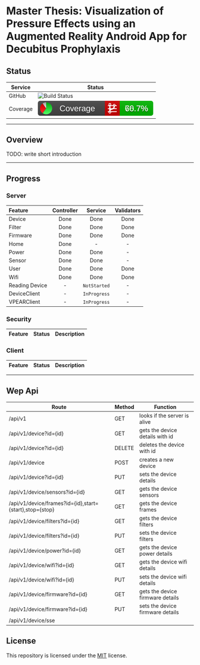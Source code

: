 # Master Thesis: Visualization of Pressure Effects using an Augmented Reality Android App for Decubitus Prophylaxis

## Status

| Service | Status |
| - | - |
| GitHub | ![Build Status][build-status] |
| Coverage | ![Coverage Status][coverage-status] |

[build-status]: https://github.com/psachmann/vpear/workflows/VPEAR%20CI/badge.svg
[coverage-status]: https://raw.githubusercontent.com/psachmann/vpear-docs/main/report/badge_combined.svg

---
## Overview

TODO: write short introduction

---
## Progress

### Server

| Feature | Controller | Service | Validators |
| :- | :-: | :-: | :-: |
| Device | Done | Done | Done |
| Filter | Done | Done | Done |
| Firmware | Done | Done | Done |
| Home | Done | - | - |
| Power | Done | Done | - |
| Sensor | Done | Done | - |
| User | Done | Done | Done |
| Wifi | Done | Done | Done |
| Reading Device | - | `NotStarted` | - |
| DeviceClient | - | `InProgress`  | - |
| VPEARClient | - | `InProgress`  | - |

### Security

| Feature | Status | Description |
| :- | :-: | :- |

### Client

| Feature | Status | Description |
| :- | :-: | :- |

---
## Wep Api

| Route | Method | Function |
| - | - | - |
| /api/v1 | GET | looks if the server is alive |
| /api/v1/device?id={id} | GET | gets the device details with id |
| /api/v1/device?id={id} | DELETE | deletes the device with id |
| /api/v1/device | POST | creates a new device |
| /api/v1/device?id={id} | PUT | sets the device details |
| /api/v1/device/sensors?id={id} | GET | gets the device sensors |
| /api/v1/device/frames?id={id},start={start},stop={stop} | GET | gets the device frames |
| /api/v1/device/filters?id={id} | GET | gets the device filters |
| /api/v1/device/filters?id={id} | PUT | sets the device filters |
| /api/v1/device/power?id={id} | GET | gets the device power details |
| /api/v1/device/wifi?id={id} | GET | gets the device wifi details |
| /api/v1/device/wifi?id={id} | PUT | sets the device wifi details |
| /api/v1/device/firmware?id={id} | GET | gets the device firmware details |
| /api/v1/device/firmware?id={id} | PUT | sets the device firmware details |
| /api/v1/device/sse |||

## License

This repository is licensed under the [MIT][license] license.

[license]: ./LICENSE.md
